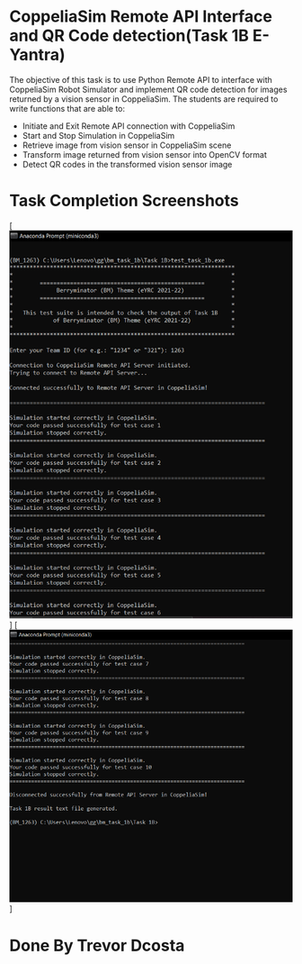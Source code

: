 # CoppeliaSim Remote API Interface and QR Code detection(Task 1B E-Yantra)

The objective of this task is to use Python Remote API to interface with CoppeliaSim Robot Simulator and implement QR code detection 
for images returned by a vision sensor in CoppeliaSim. The students are required to write functions that are able to:

* Initiate and Exit Remote API connection with CoppeliaSim <br>
* Start and Stop Simulation in CoppeliaSim <br>
* Retrieve image from vision sensor in CoppeliaSim scene <br>
* Transform image returned from vision sensor into OpenCV format <br>
* Detect QR codes in the transformed vision sensor image <br>

# Task Completion Screenshots
[![Image](https://github.com/dcostat04/E-Yantra-Berryminator/blob/main/Task%201B/1.PNG)]
[![image](https://github.com/dcostat04/E-Yantra-Berryminator/blob/main/Task%201B/2.PNG)]


# Done By Trevor Dcosta

